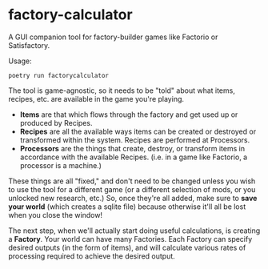 # factory-calculator

A GUI companion tool for factory-builder games like Factorio or Satisfactory.

Usage:

```
poetry run factorycalculator
```

The tool is game-agnostic, so it needs to be "told" about what items, recipes, etc. are available in the game you're playing.

- **Items** are that which flows through the factory and get used up or produced by Recipes.
- **Recipes** are all the available ways items can be created or destroyed or transformed within the system. Recipes are performed at Processors.
- **Processors** are the things that create, destroy, or transform items in accordance with the available Recipes. (i.e. in a game like Factorio, a processor is a machine.)

These things are all "fixed," and don't need to be changed unless you wish to use the tool for a different game (or a different selection of mods, or you unlocked new research, etc.) So, once they're all added, make sure to **save your world** (which creates a sqlite file) because otherwise it'll all be lost when you close the window!

The next step, when we'll actually start doing useful calculations, is creating a **Factory**. Your world can have many Factories. Each Factory can specify desired outputs (in the form of items), and will calculate various rates of processing required to achieve the desired output.